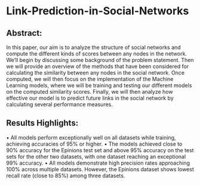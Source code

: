 # Link-Prediction-in-Social-Networks

## Abstract: 
In this paper, our aim is to analyze the structure of social networks and compute the different kinds of scores between any nodes in the network. We’ll begin by discussing some background of the problem statement. Then we will provide an overview of the methods that have been considered for calculating the similarity between any nodes in the social network. Once computed, we will then focus on the implementation of the
Machine Learning models, where we will be training and testing our different models on the computed similarity scores. Finally, we will then analyze how effective our model is to predict future links in the social network by calculating several performance measures.

## Results Highlights:
• All models perform exceptionally well on all datasets while training, achieving accuracies of 95% or higher. 
• The models achieved close to 90% accuracy for the Epinions test set and above 95% accuracy on the test sets for the other two datasets, with one dataset reaching an exceptional 99% accuracy.
• All models demonstrate high precision rates approaching 100% across multiple datasets. However, the Epinions dataset shows lowest recall rate (close to 85%) among three datasets.
